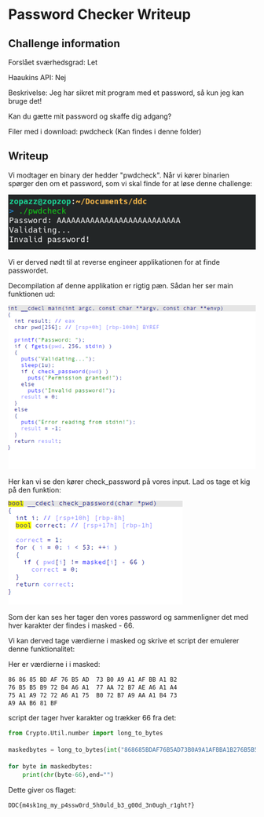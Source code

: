 # Password Checker Writeup

## Challenge information

Forslået sværhedsgrad: Let

Haaukins API: Nej

Beskrivelse: 
Jeg har sikret mit program med et password, så kun jeg kan bruge det!

Kan du gætte mit password og skaffe dig adgang? 

Filer med i download:
pwdcheck (Kan findes i denne folder)

## Writeup

Vi modtager en binary der hedder "pwdcheck". Når vi kører binarien spørger den om et password, som vi skal finde for at løse denne challenge:

![pwdcheck](pwdcheckrun.png)

Vi er derved nødt til at reverse engineer applikationen for at finde passwordet.

Decompilation af denne applikation er rigtig pæn. Sådan her ser main funktionen ud:

![main](main.png)

Her kan vi se den kører check_password på vores input. Lad os tage et kig på den funktion:

![masked](masked.png)

Som der kan ses her tager den vores password og sammenligner det med hver karakter der findes i masked - 66.

Vi kan derved tage værdierne i masked og skrive et script der emulerer denne funktionalitet:

Her er værdierne i i masked:
```
86 86 85 BD AF 76 B5 AD  73 B0 A9 A1 AF BB A1 B2
76 B5 B5 B9 72 B4 A6 A1  77 AA 72 B7 AE A6 A1 A4
75 A1 A9 72 72 A6 A1 75  B0 72 B7 A9 AA A1 B4 73
A9 AA B6 81 BF
```
script der tager hver karakter og trækker 66 fra det:

```python
from Crypto.Util.number import long_to_bytes

maskedbytes = long_to_bytes(int("868685BDAF76B5AD73B0A9A1AFBBA1B276B5B5B972B4A6A177AA72B7AEA6A1A475A1A97272A6A175B072B7A9AAA1B473A9AAB681BF",16))

for byte in maskedbytes:
    print(chr(byte-66),end="")
```

Dette giver os flaget:

```
DDC{m4sk1ng_my_p4ssw0rd_5h0uld_b3_g00d_3n0ugh_r1ght?}
```
